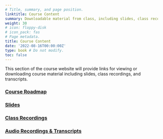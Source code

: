 ```yaml
---
# Title, summary, and page position.
linktitle: Course Content
summary: Downloadable material from class, including slides, class recordings, and audio transcripts.
weight: 30
# icon: floppy-disk
# icon_pack: fas
# Page metadata.
title: Course Content
date: '2022-08-16T00:00:00Z'
type: book # Do not modify.
toc: false
---
```


This section of the course website will provide links for viewing or downloading course material including slides, class recordings, and transcripts.

### [Course Roadmap](roadmap)

### [Slides](slides)

### [Class Recordings](recordings)
### [Audio Recordings & Transcripts](audio)

